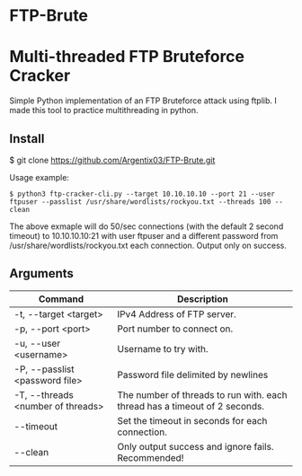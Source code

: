 # FTP-Brute
Multi-threaded FTP Bruteforce Cracker
=
Simple Python implementation of an FTP Bruteforce attack using ftplib.
I made this tool to practice multithreading in python.

## Install
$ git clone https://github.com/Argentix03/FTP-Brute.git


Usage example:
```
$ python3 ftp-cracker-cli.py --target 10.10.10.10 --port 21 --user ftpuser --passlist /usr/share/wordlists/rockyou.txt --threads 100 --clean
```
The above exmaple will do 50/sec connections (with the default 2 second timeout) to 10.10.10.10:21 with user ftpuser and a 
different password from /usr/share/wordlists/rockyou.txt each connection. Output only on success.

## Arguments

| Command	            | Description             |
----------------------|-------------------------|
|-t, --target \<target> | IPv4 Address of FTP server.      |
|-p, --port	\<port> | Port number to connect on.  |
|-u, --user \<username> | Username to try with.|
|-P, --passlist \<password file> | Password file delimited by newlines|
|-T, --threads \<number of threads> | The number of threads to run with. each thread has a timeout of 2 seconds.|
|--timeout <seconds> | Set the timeout in seconds for each connection.|
|--clean | Only output success and ignore fails. Recommended!|
